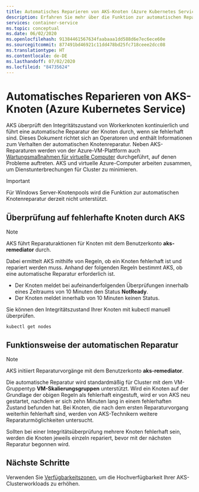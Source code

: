```yaml
---
title: Automatisches Reparieren von AKS-Knoten (Azure Kubernetes Service)
description: Erfahren Sie mehr über die Funktion zur automatischen Reparatur von Knoten und darüber, wie AKS fehlerhafte Workerknoten korrigiert.
services: container-service
ms.topic: conceptual
ms.date: 06/02/2020
ms.openlocfilehash: 91384461567634faabaaa1dd588d6e7ec6ece60e
ms.sourcegitcommit: 877491bd46921c11dd478bd25fc718ceee2dcc08
ms.translationtype: HT
ms.contentlocale: de-DE
ms.lasthandoff: 07/02/2020
ms.locfileid: "84735624"
---
```

# <a name="azure-kubernetes-service-aks-node-auto-repair"></a>Automatisches Reparieren von AKS-Knoten (Azure Kubernetes Service)

AKS überprüft den Integritätszustand von Workerknoten kontinuierlich und führt eine automatische Reparatur der Knoten durch, wenn sie fehlerhaft sind. Dieses Dokument richtet sich an Operatoren und enthält Informationen zum Verhalten der automatischen Knotenreparatur. Neben AKS-Reparaturen werden von der Azure-VM-Plattform auch [Wartungsmaßnahmen für virtuelle Computer][vm-updates] durchgeführt, auf denen Probleme auftreten. AKS und virtuelle Azure-Computer arbeiten zusammen, um Dienstunterbrechungen für Cluster zu minimieren.

> [!Important]
> Für Windows Server-Knotenpools wird die Funktion zur automatischen Knotenreparatur derzeit nicht unterstützt.

## <a name="how-aks-checks-for-unhealthy-nodes"></a>Überprüfung auf fehlerhafte Knoten durch AKS

> [!Note]
> AKS führt Reparaturaktionen für Knoten mit dem Benutzerkonto **aks-remediator** durch.

Dabei ermittelt AKS mithilfe von Regeln, ob ein Knoten fehlerhaft ist und repariert werden muss. Anhand der folgenden Regeln bestimmt AKS, ob eine automatische Reparatur erforderlich ist.

* Der Knoten meldet bei aufeinanderfolgenden Überprüfungen innerhalb eines Zeitraums von 10 Minuten den Status **NotReady**.
* Der Knoten meldet innerhalb von 10 Minuten keinen Status.

Sie können den Integritätszustand Ihrer Knoten mit kubectl manuell überprüfen. 

```
kubectl get nodes
```

## <a name="how-automatic-repair-works"></a>Funktionsweise der automatischen Reparatur

> [!Note]
> AKS initiiert Reparaturvorgänge mit dem Benutzerkonto **aks-remediator**.

Die automatische Reparatur wird standardmäßig für Cluster mit dem VM-Gruppentyp **VM-Skalierungsgruppen** unterstützt. Wird ein Knoten auf der Grundlage der obigen Regeln als fehlerhaft eingestuft, wird er von AKS neu gestartet, nachdem er sich zehn Minuten lang in einem fehlerhaften Zustand befunden hat. Bei Knoten, die nach dem ersten Reparaturvorgang weiterhin fehlerhaft sind, werden von AKS-Technikern weitere Reparaturmöglichkeiten untersucht.
  
Sollten bei einer Integritätsüberprüfung mehrere Knoten fehlerhaft sein, werden die Knoten jeweils einzeln repariert, bevor mit der nächsten Reparatur begonnen wird.

## <a name="next-steps"></a>Nächste Schritte

Verwenden Sie [Verfügbarkeitszonen][availability-zones], um die Hochverfügbarkeit Ihrer AKS-Clusterworkloads zu erhöhen.

<!-- LINKS - External -->

<!-- LINKS - Internal -->
[availability-zones]: ./availability-zones.md
[vm-updates]: ../virtual-machines/maintenance-and-updates.md
